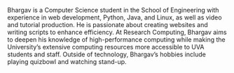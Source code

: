 Bhargav is a Computer Science student in the School of Engineering with experience in web development, Python, Java, and Linux, as well as video and tutorial production. He is passionate about creating websites and writing scripts to enhance efficiency. At Research Computing, Bhargav aims to deepen his knowledge of high-performance computing while making the University’s extensive computing resources more accessible to UVA students and staff. Outside of technology, Bhargav’s hobbies include playing quizbowl and watching stand-up.
